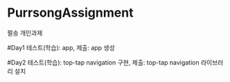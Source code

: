 # PurrsongAssignment
펄송 개인과제

#Day1
테스트(학습): app, 제출: app 생성

#Day2
테스트(학습): top-tap navigation 구현, 제출: top-tap navigation 라이브러리 설치
